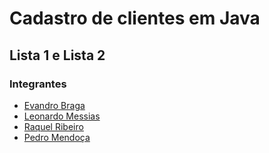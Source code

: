 # Cadastro de clientes em Java

## Lista 1 e Lista 2

### Integrantes
* <a href="https://github.com/EvandroRBR" target="blank">Evandro Braga</a>
* <a href="https://github.com/LeonardoMessias98" target="blank">Leonardo Messias</a>
* <a href="https://github.com/raquelribeiro2" target="blank">Raquel Ribeiro</a>
* <a href="https://github.com/PedroMendoncaBR" target="blank">Pedro Mendoça</a>
